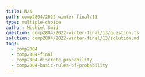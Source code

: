 ```yaml
---
title: N/A
path: comp2804/2022-winter-final/13
type: multiple-choice
author: Michiel Smid
question: comp2804/2022-winter-final/13/question.ts
solution: comp2804/2022-winter-final/13/solution.md
tags:
  - comp2804
  - comp2804-final
  - comp2804-discrete-probability
  - comp2804-basic-rules-of-probability
---
```

